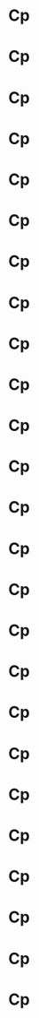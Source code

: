 # Cp
# Cp
# Cp
# Cp
# Cp
# Cp
# Cp
# Cp
# Cp
# Cp
# Cp
# Cp
# Cp
# Cp
# Cp
# Cp
# Cp
# Cp
# Cp
# Cp
# Cp
# Cp
# Cp
# Cp
# Cp
